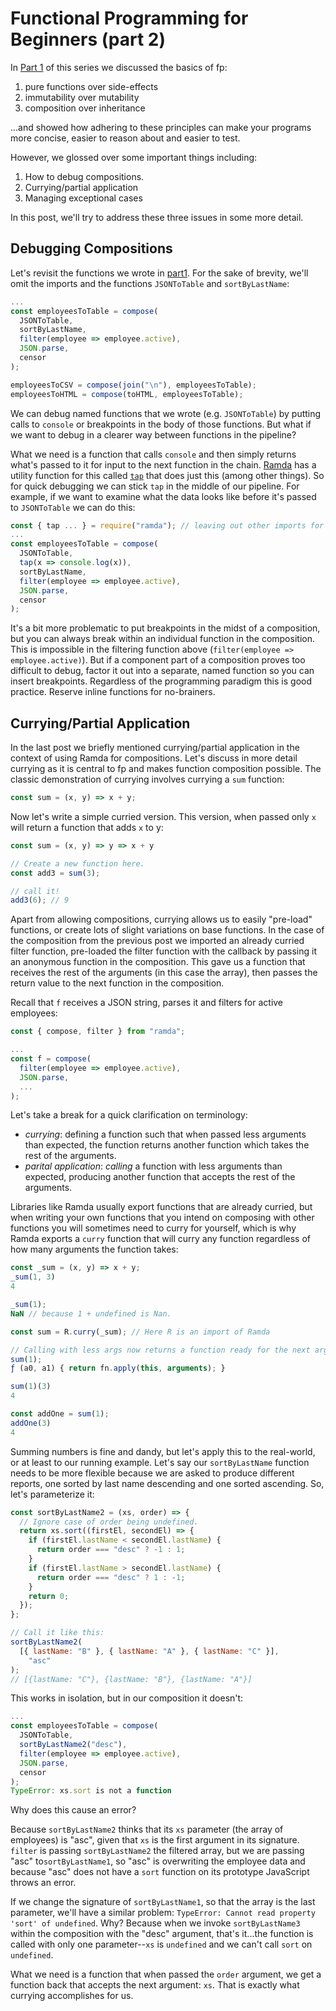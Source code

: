 # Functional Programming for Beginners (part 2)
In [Part 1](part1.md) of this series we discussed the basics of fp:

1. pure functions over side-effects
1. immutability over mutability
1. composition over inheritance

...and showed how adhering to these principles can make your programs more concise, easier to reason about and easier to test.

However, we glossed over some important things including:

1. How to debug compositions.
1. Currying/partial application
1. Managing exceptional cases

In this post, we'll try to address these three issues in some more detail.

## Debugging Compositions
Let's revisit the functions we wrote in [part1](part1.md). For the sake of brevity, we'll omit the imports and the functions `JSONToTable` and `sortByLastName`:

```js
...
const employeesToTable = compose(
  JSONToTable,
  sortByLastName,
  filter(employee => employee.active),
  JSON.parse,
  censor
);

employeesToCSV = compose(join("\n"), employeesToTable);
employeesToHTML = compose(toHTML, employeesToTable);
```

We can debug named functions that we wrote (e.g. `JSONToTable`) by putting calls to `console` or breakpoints
in the body of those functions. But what if we want to debug in a clearer way between functions in the pipeline?

What we need is a function that calls `console` and then simply returns what's passed to it for input to the next function in the chain. [Ramda](https://ramdajs.com/) has a utility function for this called [`tap`](https://ramdajs.com/docs/#tap) that does just this (among other things). So for quick debugging we can stick `tap` in the middle of our pipeline. For example, if we want
to examine what the data looks like before it's passed to `JSONToTable` we can do this:

```js
const { tap ... } = require("ramda"); // leaving out other imports for brevity.
...
const employeesToTable = compose(
  JSONToTable,
  tap(x => console.log(x)),
  sortByLastName,
  filter(employee => employee.active),
  JSON.parse,
  censor
);
```

It's a bit more problematic to put breakpoints in the midst of a composition, but you can always break within an individual
function in the composition. This is impossible in the filtering function above (`filter(employee => employee.active)`). But
if a component part of a composition proves too difficult to debug, factor it out into a separate, named function so you can
insert breakpoints. Regardless of the programming paradigm this is good practice. Reserve inline functions for no-brainers.

## Currying/Partial Application

In the last post we briefly mentioned currying/partial application in the context of using Ramda for compositions. Let's discuss in more detail currying as it is
central to fp and makes function composition possible. The classic demonstration of currying involves currying a `sum` function:

```js
const sum = (x, y) => x + y;
```

Now let's write a simple curried version. This version, when passed only `x` will return a function that adds `x` to y:

```js
const sum = (x, y) => y => x + y

// Create a new function here.
const add3 = sum(3);

// call it!
add3(6); // 9
```

Apart from allowing compositions, currying allows us to easily  "pre-load" functions, or create lots of slight variations on base functions. In the case of the composition from the previous post we imported an already curried filter function, pre-loaded the filter function with the callback by passing it an anonymous function in the composition. This gave us a function that receives the rest of the arguments (in this case the array), then passes the return value to the next function in the composition. 

Recall that `f` receives a JSON string, parses it and filters for active employees:

```js
const { compose, filter } from "ramda";

...
const f = compose(
  filter(employee => employee.active),
  JSON.parse,
  ...
);
```

Let's take a break for a quick clarification on terminology:

* *currying*: defining a function such that when passed less arguments than expected, the function returns another function which takes the rest of the arguments.
* *parital application*: *calling* a function with less arguments than expected, producing another function that accepts the rest of the arguments.

Libraries like Ramda usually export functions that are already curried, but when writing your own functions that you intend on composing with other functions
you will sometimes need to curry for yourself, which is why Ramda exports a `curry` function that will curry any function regardless of how many arguments the
function takes:

```js
const _sum = (x, y) => x + y;
_sum(1, 3)
4

_sum(1);
NaN // because 1 + undefined is Nan.

const sum = R.curry(_sum); // Here R is an import of Ramda

// Calling with less args now returns a function ready for the next argument
sum(1);
ƒ (a0, a1) { return fn.apply(this, arguments); } 

sum(1)(3)
4

const addOne = sum(1);
addOne(3)
4
```

Summing numbers is fine and dandy, but let's apply this to the real-world, or at least to our running example. Let's say our `sortByLastName` function
needs to be more flexible because we are asked to produce different reports, one sorted by last name descending and one sorted ascending. So, let's parameterize
it:

```js
const sortByLastName2 = (xs, order) => {
  // Ignore case of order being undefined.
  return xs.sort((firstEl, secondEl) => {
    if (firstEl.lastName < secondEl.lastName) {
      return order === "desc" ? -1 : 1;
    }
    if (firstEl.lastName > secondEl.lastName) {
      return order === "desc" ? 1 : -1;
    }
    return 0;
  });
};

// Call it like this:
sortByLastName2(
  [{ lastName: "B" }, { lastName: "A" }, { lastName: "C" }],
    "asc"
); 
// [{lastName: "C"}, {lastName: "B"}, {lastName: "A"}]

```

This works in isolation, but in our composition it doesn't:

```js
...
const employeesToTable = compose(
  JSONToTable,
  sortByLastName2("desc"),
  filter(employee => employee.active),
  JSON.parse,
  censor
);
TypeError: xs.sort is not a function
```

Why does this cause an error?

Because `sortByLastName2` thinks that its `xs` parameter (the array of employees) is "asc", given that `xs` is the first argument in its signature.
`filter` is passing `sortByLastName2` the filtered array, but we are passing "asc" to`sortByLastName1`, so "asc" is overwriting the employee data and because
"asc" does not have a `sort` function on its prototype JavaScript throws an error.

If we change the signature of `sortByLastName1`, so that the array is the last parameter, we'll have a similar problem: `TypeError: Cannot read property 'sort' of undefined`. Why? Because when we invoke `sortByLastName3` within the composition with the "desc" argument, that's it...the function is called with only one parameter--`xs` is `undefined` and we can't call `sort` on `undefined`.

What we need is a function that when passed the `order` argument, we get a function back that accepts the next argument: `xs`. That is exactly what currying accomplishes for us.

